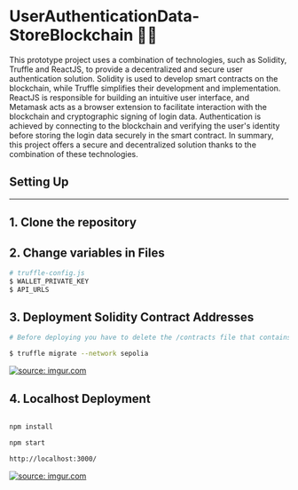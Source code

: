 # UserAuthenticationData-StoreBlockchain 👥🔐

This prototype project uses a combination of technologies, such as Solidity, Truffle and ReactJS, to provide a decentralized and secure user authentication solution. Solidity is used to develop smart contracts on the blockchain, while Truffle simplifies their development and implementation. ReactJS is responsible for building an intuitive user interface, and Metamask acts as a browser extension to facilitate interaction with the blockchain and cryptographic signing of login data. Authentication is achieved by connecting to the blockchain and verifying the user's identity before storing the login data securely in the smart contract. In summary, this project offers a secure and decentralized solution thanks to the combination of these technologies.


## Setting Up
---
## 1. Clone the repository

## 2. Change variables in Files
```bash
# truffle-config.js
$ WALLET_PRIVATE_KEY
$ API_URLS
```
## 3. Deployment Solidity Contract Addresses
```bash
# Before deploying you have to delete the /contracts file that contains the abi_json files located in the path src/contracts.

$ truffle migrate --network sepolia

```

<a href="https://imgur.com/X7zUf5d"><img src="https://i.imgur.com/X7zUf5d.gif" title="source: imgur.com" /></a>



## 4. Localhost Deployment

``` bash

npm install 

npm start  

http://localhost:3000/

```
<a href="https://imgur.com/OC8wpqV"><img src="https://i.imgur.com/OC8wpqV.gif" title="source: imgur.com" /></a>























